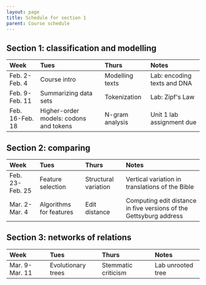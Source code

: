 ```yaml
---
layout: page
title: Schedule for section 1
parent: Course schedule
---
```



## Section 1: classification and modelling

| Week | Tues | Thurs     |     Notes  |
| :------------- |:------------- | :------------- |:------------- |
|Feb. 2-Feb. 4 | Course intro | Modelling texts |  Lab: encoding texts and DNA |
|Feb. 9-Feb. 11 | Summarizing data sets | Tokenization |  Lab: Zipf's Law |
|Feb. 16-Feb. 18 | Higher-order models: codons and tokens | N-gram analysis |  Unit 1 lab assignment due |


## Section 2: comparing

| Week | Tues | Thurs     |     Notes  |
| :------------- |:------------- | :------------- |:------------- |
|Feb. 23-Feb. 25 | Feature selection | Structural variation |  Vertical variation in translations of the Bible |
|Mar. 2-Mar. 4 | Algorithms for features | Edit distance |  Computing edit distance in five versions of the Gettsyburg address |


## Section 3: networks of relations

| Week | Tues | Thurs     |     Notes  |
| :------------- |:------------- | :------------- |:------------- |
|Mar. 9-Mar. 11 | Evolutionary trees | Stemmatic criticism |  Lab unrooted tree |
